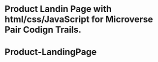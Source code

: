 # Product Landin Page with html/css/JavaScript for Microverse Pair Codign Trails. 



# Product-LandingPage
